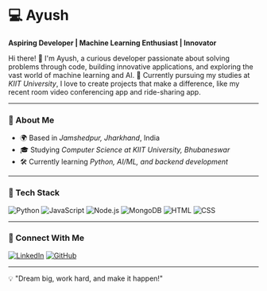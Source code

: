 # 💻 Ayush

**Aspiring Developer | Machine Learning Enthusiast | Innovator**

Hi there! 👋 I'm Ayush, a curious developer passionate about solving problems through code, building innovative applications, and exploring the vast world of machine learning and AI. 🚀 Currently pursuing my studies at *KIIT University*, I love to create projects that make a difference, like my recent room video conferencing app and ride-sharing app.

---

### 🚀 About Me

- 🌍 Based in *Jamshedpur, Jharkhand*, India
- 🎓 Studying *Computer Science at KIIT University, Bhubaneswar*
- 🛠 Currently learning *Python, AI/ML, and backend development*

---

### 🔧 Tech Stack

![Python](https://img.shields.io/badge/Python-3776AB?style=for-the-badge&logo=python&logoColor=white)
![JavaScript](https://img.shields.io/badge/JavaScript-F7DF1E?style=for-the-badge&logo=javascript&logoColor=black)
![Node.js](https://img.shields.io/badge/Node.js-339933?style=for-the-badge&logo=node.js&logoColor=white)
![MongoDB](https://img.shields.io/badge/MongoDB-4EA94B?style=for-the-badge&logo=mongodb&logoColor=white)
![HTML](https://img.shields.io/badge/HTML5-E34F26?style=for-the-badge&logo=html5&logoColor=white)
![CSS](https://img.shields.io/badge/CSS3-1572B6?style=for-the-badge&logo=css3&logoColor=white)

---

### 🤝 Connect With Me

[![LinkedIn](https://img.shields.io/badge/LinkedIn-0077B5?style=for-the-badge&logo=linkedin&logoColor=white)](https://www.linkedin.com/in/Ayushghosal/)
[![GitHub](https://img.shields.io/badge/GitHub-181717?style=for-the-badge&logo=github&logoColor=white)](https://github.com/Ayushghosal0160)

---

💡 "Dream big, work hard, and make it happen!"
